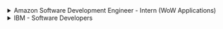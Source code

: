 <details>
<summary>Amazon Software Development Engineer - Intern (WoW Applications)</summary>
<br>
About <br>

At Amazon, we hire the best minds in technology to innovate and build on behalf of our customers. The intense focus we have on our customers is why we are one of the world’s most beloved brands – customer obsession is part of our company DNA. Our interns write real software and collaborate with a select group of experienced software development engineers (SDEs) who guide interns on projects that matter to our customers.
As an intern, you will be matched to a manager and a mentor. You will have the opportunity to influence the evolution of Amazon technology and lead mission critical projects early in your career. Your design, code, and raw smarts will contribute to solving some of the most complex technical challenges in the areas of distributed systems, data mining, automation, optimization, scalability, and security – just to name a few. In addition to working on an impactful project, you will have the opportunity to engage with Amazonians for both personal and professional development, expand your network, and participate in activities with other interns throughout your internship. No matter the location of your internship, we give you the tools to own your project and learn in a real-world setting. Many of our technologies overlap, and you would be hard pressed to find a team that is not using Amazon Web Services (AWS), touching the catalogue, or iterating services to better personalize for customers.<br>
<br><br>

BASIC QUALIFICATIONS <br>
Currently enrolled in a Bachelor’s or Master’s Degree in Computer Science, Computer Engineering, or related field at time of application.
Knowledge of the syntax of languages such as Java, C/C++ or Python.
Knowledge of Computer Science fundamentals such as object-oriented design, algorithm design, data structures, problem solving, and complexity analysis.

PREFERRED QUALIFICATIONS <BR>
Previous technical internship(s), if applicable.
Experience with distributed, multi-tiered systems, algorithms, and relational databases.
Experience in optimization mathematics such as linear programming and nonlinear optimization.
Ability to effectively articulate technical challenges and solutions.
Adept at handling ambiguous or undefined problems as well as ability to think abstractly.
Applications are reviewed on a rolling basis. For an update on your status, or to confirm your application was submitted successfully, please login to your candidate portal. NOTE: Amazon works with a high volume of applicants so we appreciate your patience as we review applications.
Amazon is committed to a diverse and inclusive workplace. Amazon is an equal opportunity employer and does not discriminate on the basis of race, religion, gender, gender identity, sexual orientation, protected veteran status, disability, age, or other legally protected status
Official Website- <br>
https://www.amazon.jobs/en/jobs/1688605/software-development-engineer-intern-amazon-wow-applications<br>
<br>

</details>

<details>
<summary> IBM - Software Developers</summary>
<br>
About <br>

Design, develop, debug and Test application software
Take initiative and excel in teamwork <br>

Required Technical and Professional Expertise <br>

Should be good understanding and coding knowledge in atleast one of these languages: Java, Perl, Python, React JS<br>
Developing reusable software/framework-based products dealing with scalability, availability, reliability, testability<br>
Deliver software that meets functional and non-functional requirements, quality metrics and validating test cases for incorporation into MSS Platform and Applications.<br>
Ability to learn new technologies and processes and quickly apply them to the overall development effort.<br>
Skilled in software design, data structures, and algorithms<br>
Problem solving skills, attention to detail, and the ability to think creatively<br>
<br><br>

Preferred Technical and Professional Expertise<br>

Knowledge with Linux and Kubernetes, Microservices, Swagger, REST, JSON, Kafka<br>
ServiceNow, Gradle, Maven, GitHub, Jenkins, Spring Boot, MySQL, Elastic Search, unit testing (junit)<br>
Other: GitOps Flux, OpenShift, Helm, IBM Cloud, CouchDB, HashiCorp Vault, IBM Cloud Paks, Sonar, Ansible <br>

Official Website- <br>
https://careers.ibm.com/job/15137642/<br>
<br>

</details>
